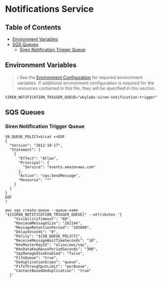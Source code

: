 # Notifications Service

## Table of Contents

- [Environment Variables](#environment-variables)
- [SQS Queues](#sqs-queues)
  - [Siren Notification Trigger Queue](#siren-notification-trigger-queue)

## Environment Variables

> :information_source: See the [Environment Configuration](../../README.md#environment-configuration)
> for required environment variables. If additional environment configuration is
> required for the resources contained in this file, they will be specified in
> this section.

```shell
SIREN_NOTIFICATION_TRIGGER_QUEUE="whylabs-siren-notification-trigger"
```

## SQS Queues

### Siren Notification Trigger Queue

```shell
SN_QUEUE_POLICY=$(cat <<EOF
{
  "Version": "2012-10-17",
  "Statement": [
    {
      "Effect": "Allow",
      "Principal": {
        "Service": "events.amazonaws.com"
      },
      "Action": "sqs:SendMessage",
      "Resource": "*"
    }
  ]
}
EOF
)

aws sqs create-queue --queue-name "${SIREN_NOTIFICATION_TRIGGER_QUEUE}" --attributes '{
    "VisibilityTimeout": "60",
    "MaximumMessageSize": "262144",
    "MessageRetentionPeriod": "345600",
    "DelaySeconds": "0",
    "Policy": "${SN_QUEUE_POLICY}",
    "ReceiveMessageWaitTimeSeconds": "10",
    "KmsMasterKeyId": "alias/aws/sqs",
    "KmsDataKeyReusePeriodSeconds": "300",
    "SqsManagedSseEnabled": "false",
    "FifoQueue": "true",
    "DeduplicationScope": "queue",
    "FifoThroughputLimit": "perQueue",
    "ContentBasedDeduplication": "true"
  }'
```
